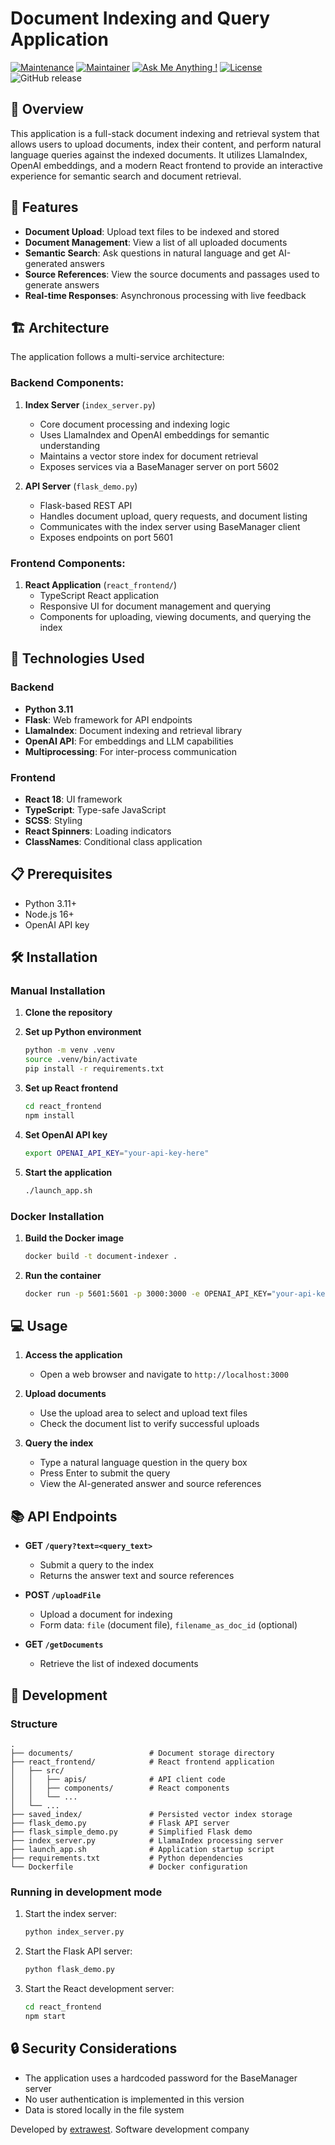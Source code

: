 # Document Indexing and Query Application

[![Maintenance](https://img.shields.io/badge/Maintained%3F-yes-green.svg)]()
[![Maintainer](https://img.shields.io/static/v1?label=Yevhen%20Ruban&message=Maintainer&color=red)](mailto:yevhen.ruban@extrawest.com)
[![Ask Me Anything !](https://img.shields.io/badge/Ask%20me-anything-1abc9c.svg)]()
[![License](https://img.shields.io/badge/License-Apache_2.0-blue.svg)](https://opensource.org/licenses/Apache-2.0)
![GitHub release](https://img.shields.io/badge/release-v1.0.0-blue)

## 📝 Overview

This application is a full-stack document indexing and retrieval system that allows users to upload documents, index their content, and perform natural language queries against the indexed documents. It utilizes LlamaIndex, OpenAI embeddings, and a modern React frontend to provide an interactive experience for semantic search and document retrieval.

## 🚀 Features

- **Document Upload**: Upload text files to be indexed and stored
- **Document Management**: View a list of all uploaded documents
- **Semantic Search**: Ask questions in natural language and get AI-generated answers
- **Source References**: View the source documents and passages used to generate answers
- **Real-time Responses**: Asynchronous processing with live feedback

## 🏗️ Architecture

The application follows a multi-service architecture:

### Backend Components:

1. **Index Server** (`index_server.py`)
   - Core document processing and indexing logic
   - Uses LlamaIndex and OpenAI embeddings for semantic understanding
   - Maintains a vector store index for document retrieval
   - Exposes services via a BaseManager server on port 5602

2. **API Server** (`flask_demo.py`)
   - Flask-based REST API
   - Handles document upload, query requests, and document listing
   - Communicates with the index server using BaseManager client
   - Exposes endpoints on port 5601

### Frontend Components:

1. **React Application** (`react_frontend/`)
   - TypeScript React application
   - Responsive UI for document management and querying
   - Components for uploading, viewing documents, and querying the index

## 🔧 Technologies Used

### Backend
- **Python 3.11**
- **Flask**: Web framework for API endpoints
- **LlamaIndex**: Document indexing and retrieval library
- **OpenAI API**: For embeddings and LLM capabilities
- **Multiprocessing**: For inter-process communication

### Frontend
- **React 18**: UI framework
- **TypeScript**: Type-safe JavaScript
- **SCSS**: Styling
- **React Spinners**: Loading indicators
- **ClassNames**: Conditional class application

## 📋 Prerequisites

- Python 3.11+
- Node.js 16+
- OpenAI API key

## 🛠️ Installation

### Manual Installation

1. **Clone the repository**

2. **Set up Python environment**
   ```bash
   python -m venv .venv
   source .venv/bin/activate
   pip install -r requirements.txt
   ```

3. **Set up React frontend**
   ```bash
   cd react_frontend
   npm install
   ```

4. **Set OpenAI API key**
   ```bash
   export OPENAI_API_KEY="your-api-key-here"
   ```

5. **Start the application**
   ```bash
   ./launch_app.sh
   ```

### Docker Installation

1. **Build the Docker image**
   ```bash
   docker build -t document-indexer .
   ```

2. **Run the container**
   ```bash
   docker run -p 5601:5601 -p 3000:3000 -e OPENAI_API_KEY="your-api-key-here" document-indexer
   ```

## 💻 Usage

1. **Access the application**
   - Open a web browser and navigate to `http://localhost:3000`

2. **Upload documents**
   - Use the upload area to select and upload text files
   - Check the document list to verify successful uploads

3. **Query the index**
   - Type a natural language question in the query box
   - Press Enter to submit the query
   - View the AI-generated answer and source references

## 📚 API Endpoints

- **GET `/query?text=<query_text>`**
  - Submit a query to the index
  - Returns the answer text and source references

- **POST `/uploadFile`**
  - Upload a document for indexing
  - Form data: `file` (document file), `filename_as_doc_id` (optional)

- **GET `/getDocuments`**
  - Retrieve the list of indexed documents

## 🧪 Development

### Structure

```
.
├── documents/                 # Document storage directory
├── react_frontend/            # React frontend application
│   ├── src/
│   │   ├── apis/              # API client code
│   │   ├── components/        # React components
│   │   └── ...
│   └── ...
├── saved_index/               # Persisted vector index storage
├── flask_demo.py              # Flask API server
├── flask_simple_demo.py       # Simplified Flask demo
├── index_server.py            # LlamaIndex processing server
├── launch_app.sh              # Application startup script
├── requirements.txt           # Python dependencies
└── Dockerfile                 # Docker configuration
```

### Running in development mode

1. Start the index server:
   ```bash
   python index_server.py
   ```

2. Start the Flask API server:
   ```bash
   python flask_demo.py
   ```

3. Start the React development server:
   ```bash
   cd react_frontend
   npm start
   ```

## 🔒 Security Considerations

- The application uses a hardcoded password for the BaseManager server
- No user authentication is implemented in this version
- Data is stored locally in the file system

Developed by [extrawest](https://extrawest.com/). Software development company
